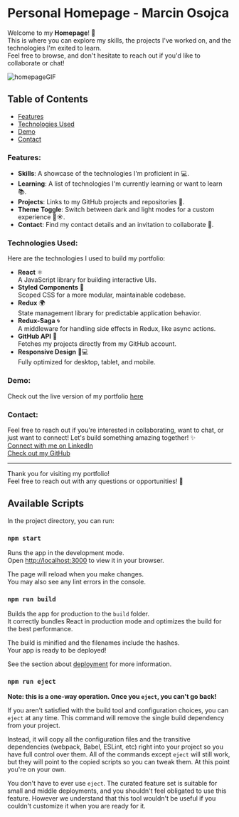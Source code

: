 # Personal Homepage - Marcin Osojca

Welcome to my **Homepage**! 🚀   
This is where you can explore my skills, the projects I've worked on, and the technologies I'm exited to learn.  
Feel free to browse, and don't hesitate to reach out if you'd like to collaborate or chat!

![homepageGIF](public/assets/homepage.gif)


## Table of Contents
- [Features](#features)
- [Technologies Used](#technologies-used)
- [Demo](#demo)
- [Contact](#contact)

### Features:
- **Skills**: A showcase of the technologies I'm proficient in 💻.
- **Learning**: A list of technologies I'm currently learning or want to learn 📚.
- **Projects**: Links to my GitHub projects and repositories 🚀.
- **Theme Toggle**: Switch between dark and light modes for a custom experience 🌙☀️.
- **Contact**: Find my contact details and an invitation to collaborate 🤝.

### Technologies Used:
Here are the technologies I used to build my portfolio:

- **React** ⚛️  
  A JavaScript library for building interactive UIs.  
- **Styled Components** 💅  
  Scoped CSS for a more modular, maintainable codebase.  
- **Redux** 🌍  
  State management library for predictable application behavior. 
- **Redux-Saga** 🌀  
  A middleware for handling side effects in Redux, like async actions.  
- **GitHub API** 🔗  
  Fetches my projects directly from my GitHub account.  
- **Responsive Design** 📱💻  
  Fully optimized for desktop, tablet, and mobile.

### Demo:
Check out the live version of my portfolio [here](https://mikoli09.github.io/personal-homepage/)

### Contact:
Feel free to reach out if you're interested in collaborating, want to chat, or just want to connect! Let's build something amazing together! ✨  
[Connect with me on LinkedIn](https://www.linkedin.com/in/marcin-osojca-17680313a/)  
[Check out my GitHub](https://github.com/mikoli09)

---

Thank you for visiting my portfolio!  
Feel free to reach out with any questions or opportunities! 🌟




## Available Scripts

In the project directory, you can run:

### `npm start`

Runs the app in the development mode.\
Open [http://localhost:3000](http://localhost:3000) to view it in your browser.

The page will reload when you make changes.\
You may also see any lint errors in the console.

### `npm run build`

Builds the app for production to the `build` folder.\
It correctly bundles React in production mode and optimizes the build for the best performance.

The build is minified and the filenames include the hashes.\
Your app is ready to be deployed!

See the section about [deployment](https://facebook.github.io/create-react-app/docs/deployment) for more information.

### `npm run eject`

**Note: this is a one-way operation. Once you `eject`, you can't go back!**

If you aren't satisfied with the build tool and configuration choices, you can `eject` at any time. This command will remove the single build dependency from your project.

Instead, it will copy all the configuration files and the transitive dependencies (webpack, Babel, ESLint, etc) right into your project so you have full control over them. All of the commands except `eject` will still work, but they will point to the copied scripts so you can tweak them. At this point you're on your own.

You don't have to ever use `eject`. The curated feature set is suitable for small and middle deployments, and you shouldn't feel obligated to use this feature. However we understand that this tool wouldn't be useful if you couldn't customize it when you are ready for it.